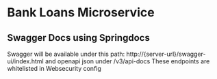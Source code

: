 # Bank Loans Microservice

## Swagger Docs using Springdocs
Swagger will be available under this path: http://{server-url}/swagger-ui/index.html and openapi json under /v3/api-docs
These endpoints are whitelisted in Websecurity config

